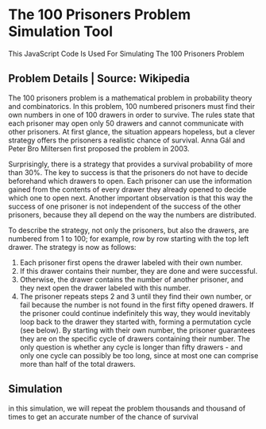 # The 100 Prisoners Problem Simulation Tool
This JavaScript Code Is Used For Simulating The 100 Prisoners Problem

## Problem Details | Source: Wikipedia
The 100 prisoners problem is a mathematical problem in probability theory and combinatorics. In this problem, 100 numbered prisoners must find their own numbers in one of 100 drawers in order to survive. The rules state that each prisoner may open only 50 drawers and cannot communicate with other prisoners. At first glance, the situation appears hopeless, but a clever strategy offers the prisoners a realistic chance of survival.
Anna Gál and Peter Bro Miltersen first proposed the problem in 2003.

Surprisingly, there is a strategy that provides a survival probability of more than 30%. The key to success is that the prisoners do not have to decide beforehand which drawers to open. Each prisoner can use the information gained from the contents of every drawer they already opened to decide which one to open next. Another important observation is that this way the success of one prisoner is not independent of the success of the other prisoners, because they all depend on the way the numbers are distributed.

To describe the strategy, not only the prisoners, but also the drawers, are numbered from 1 to 100; for example, row by row starting with the top left drawer. The strategy is now as follows:

1. Each prisoner first opens the drawer labeled with their own number.
2. If this drawer contains their number, they are done and were successful.
3. Otherwise, the drawer contains the number of another prisoner, and they next open the drawer labeled with this number.
4. The prisoner repeats steps 2 and 3 until they find their own number, or fail because the number is not found in the first fifty opened drawers.
If the prisoner could continue indefinitely this way, they would inevitably loop back to the drawer they started with, forming a permutation cycle (see below). By starting with their own number, the prisoner guarantees they are on the specific cycle of drawers containing their number. The only question is whether any cycle is longer than fifty drawers - and only one cycle can possibly be too long, since at most one can comprise more than half of the total drawers.

## Simulation
in this simulation, we will repeat the problem thousands and thousand of times to get an accurate number of the chance of survival
